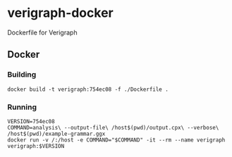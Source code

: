 # verigraph-docker
Dockerfile for Verigraph


## Docker

### Building
```
docker build -t verigraph:754ec08 -f ./Dockerfile .
```

### Running
```
VERSION=754ec08
COMMAND=analysis\ --output-file\ /host$(pwd)/output.cpx\ --verbose\ /host$(pwd)/example-grammar.ggx
docker run -v /:/host -e COMMAND="$COMMAND" -it --rm --name verigraph verigraph:$VERSION
```